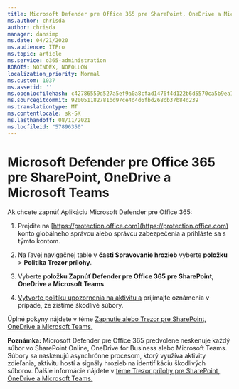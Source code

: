 ```yaml
---
title: Microsoft Defender pre Office 365 pre SharePoint, OneDrive a Microsoft Teams
ms.author: chrisda
author: chrisda
manager: dansimp
ms.date: 04/21/2020
ms.audience: ITPro
ms.topic: article
ms.service: o365-administration
ROBOTS: NOINDEX, NOFOLLOW
localization_priority: Normal
ms.custom: 1037
ms.assetid: ''
ms.openlocfilehash: c42786559d527a5ef9a0a8cfad1476f4d122b6d5570ca5b9ea138b21a153ae96
ms.sourcegitcommit: 920051182781bd97ce4d4d6fbd268cb37b84d239
ms.translationtype: MT
ms.contentlocale: sk-SK
ms.lasthandoff: 08/11/2021
ms.locfileid: "57896350"
---
```

# <a name="microsoft-defender-for-office-365-for-sharepoint-onedrive-and-microsoft-teams"></a>Microsoft Defender pre Office 365 pre SharePoint, OneDrive a Microsoft Teams

Ak chcete zapnúť Aplikáciu Microsoft Defender pre Office 365:

1. Prejdite na [https://protection.office.com](https://protection.office.com) konto globálneho správcu alebo správcu zabezpečenia a prihláste sa s týmto kontom.

2. Na ľavej navigačnej table v **časti Spravovanie hrozieb** vyberte **položku** \> **Politika Trezor prílohy**.

3. Vyberte **položku Zapnúť Defender pre Office 365 pre SharePoint, OneDrive a Microsoft Teams**.

4. [Vytvorte politiku upozornenia na aktivitu a](https://docs.microsoft.com/microsoft-365/compliance/create-activity-alerts) prijímajte oznámenia v prípade, že zistíme škodlivé súbory.

Úplné pokyny nájdete v téme [Zapnutie alebo Trezor pre SharePoint, OneDrive a Microsoft Teams.](https://docs.microsoft.com/microsoft-365/security/office-365-security/turn-on-atp-for-spo-odb-and-teams)

**Poznámka:** Microsoft Defender pre Office 365 predvolene neskenuje každý súbor vo SharePoint Online, OneDrive for Business alebo Microsoft Teams. Súbory sa naskenujú asynchrónne procesom, ktorý využíva aktivity zdieľania, aktivitu hostí a signály hrozieb na identifikáciu škodlivých súborov. Ďalšie informácie nájdete v [téme Trezor prílohy pre SharePoint, OneDrive a Microsoft Teams.](https://docs.microsoft.com/microsoft-365/security/office-365-security/atp-for-spo-odb-and-teams)
